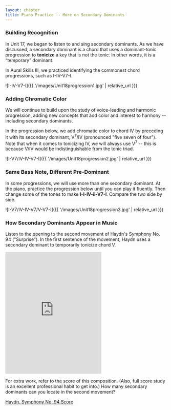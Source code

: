 ```yaml
---
layout: chapter
title: Piano Practice -- More on Secondary Dominants
---
```


### Building Recognition

In Unit 17, we began to listen to and sing secondary dominants. As we have discussed, a secondary dominant is a chord that uses a dominant-tonic progression to **tonicize** a key that is not the tonic. In other words, it is a “temporary” dominant.

In Aural Skills III, we practiced identifying the commonest chord progressions, such as I-IV-V7-I.

![I-IV-V7-I]({{ '/images/Unit18progression1.jpg' | relative_url }})

### Adding Chromatic Color

We will continue to build upon the study of voice-leading and harmonic progression, adding new concepts that add color and interest to harmony -- including secondary dominants. 

In the progression below, we add chromatic color to chord IV by preceding it with its secondary dominant, V<sup>7</sup>/IV (pronounced "five seven of four"). Note that when it comes to tonicizing IV, we will always use V<sup>7</sup> -- this is because V/IV would be indistinguishable from the tonic triad.

![I-V7/IV-IV-V7-I]({{ '/images/Unit18progression2.jpg' | relative_url }})

### Same Bass Note, Different Pre-Dominant

In some progressions, we will use more than one secondary dominant. At the piano, practice the progression below until you can play it fluently. Then change some of the tones to make **I-I-IV-ii-V7-I**. Compare the two side by side.

![I-V7/IV-IV-V7/V-V7-I]({{ '/images/Unit18progression3.jpg' | relative_url }})


### How Secondary Dominants Appear in Music

Listen to the opening to the second movement of Haydn's Symphony No. 94 ("Surprise"). In the first sentence of the movement, Haydn uses a secondary dominant to temporarily tonicize chord V.

<iframe src="https://open.spotify.com/embed/track/3IehhHgOoLAK6h9nJz0vZ6" width="300" height="380" frameborder="0" allowtransparency="true" allow="encrypted-media"></iframe>

For extra work, refer to the score of this composition. (Also, full score study is an excellent professional habit to get into.) How many secondary dominants can you locate in the second movement?

[Haydn, Symphony No. 94 Score](https://imslp.org/wiki/Symphony_No.94_(Haydn,_Joseph))

